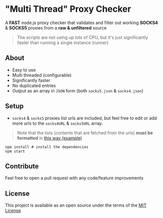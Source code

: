 # "Multi Thread" Proxy Checker
A **FAST** node.js proxy checker that validates and filter out working **SOCKS4** & **SOCKS5** proxies from a **raw & unfiltered** source

> The scripts are not using up lots of CPU, but it's just significantly faster than running a single instance (runner)

## About
- Easy to use
- Multi threaded (configurable)
- Significantly faster
- No duplicated entries
- Output as an array in `JSON` form (both `socks5.json` & `socks4.json`)

## Setup
- `socks4` & `socks5` proxies list urls are included, but feel free to edit or add more urls to the `socks4URL` & `socks5URL` array. 
> Note that the lists (contents that are fetched from the urls) **must be formatted** in [this way (example)](https://raw.githubusercontent.com/TheSpeedX/PROXY-List/master/socks4.txt)
  ```
  npm install # install the dependencies 
  npm start 
  ```

## Contribute
Feel free to open a pull request with any code/feature improvements

## License
This project is available as an open source under the terms of the [MIT License](./LICENSE)

